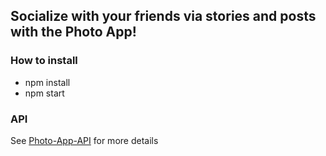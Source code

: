 <html>

<h2>Socialize with your friends via stories and posts with the Photo App!</h2>


<h3>How to install</h3>
<ul>
  <li>npm install</li>
  <li>npm start</li>
</ul>

<h3>API</h3>
See
<a href="https://github.com/nburnet1/photo-app-api" >Photo-App-API</a> for more details
</html>


